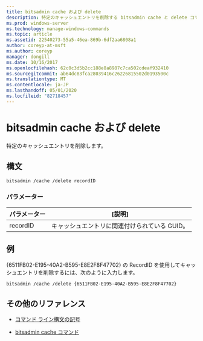 ```yaml
---
title: bitsadmin cache および delete
description: 特定のキャッシュエントリを削除する bitsadmin cache と delete コマンドのリファレンストピックです。
ms.prod: windows-server
ms.technology: manage-windows-commands
ms.topic: article
ms.assetid: 22540273-55a5-46ea-869b-6df2aa6808a1
author: coreyp-at-msft
ms.author: coreyp
manager: dongill
ms.date: 10/16/2017
ms.openlocfilehash: 62c0c3d5b2cc188e8a8987c7ca502cdeaf932410
ms.sourcegitcommit: ab64dc83fca28039416c26226815502d0193500c
ms.translationtype: MT
ms.contentlocale: ja-JP
ms.lasthandoff: 05/01/2020
ms.locfileid: "82718457"
---
```

# <a name="bitsadmin-cache-and-delete"></a>bitsadmin cache および delete

特定のキャッシュエントリを削除します。

## <a name="syntax"></a>構文

```
bitsadmin /cache /delete recordID
```

### <a name="parameters"></a>パラメーター

| パラメーター | [説明] |
| -------------- | -------------- |
| recordID | キャッシュエントリに関連付けられている GUID。 |

## <a name="examples"></a>例

{6511FB02-E195-40A2-B595-E8E2F8F47702} の RecordID を使用してキャッシュエントリを削除するには、次のように入力します。

```
bitsadmin /cache /delete {6511FB02-E195-40A2-B595-E8E2F8F47702}
```

## <a name="additional-references"></a>その他のリファレンス

- [コマンド ライン構文の記号](command-line-syntax-key.md)

- [bitsadmin cache コマンド](bitsadmin-cache.md)
